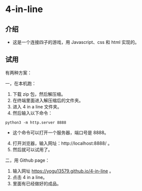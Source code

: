 # 4-in-line

## 介绍

- 这是一个连接四子的游戏，用 Javascript、css 和 html 实现的。

## 试用

有两种方案：

一，在本机跑：

1. 下载 zip 包，然后解压缩。
2. 在终端里面进入解压缩后的文件夹。
3. 进入 4 in a line 文件夹。
4. 然后输入以下命令：

```shell
python3 -m http.server 8888
```
- 这个命令可以打开一个服务器，端口号是 8888。

4. 打开浏览器，输入网址：http://localhost:8888/ 。
5. 然后就可以试用了。

二，用 Github page：

1. 输入网址 https://yogu13579.github.io/4-in-line 。
2. 点击 4 in a line。
3. 里面有已经做好的成品。
